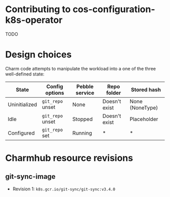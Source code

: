 # Contributing to cos-configuration-k8s-operator
TODO


# Design choices
Charm code attempts to manipulate the workload into a one of the three
well-defined state:

| State         | Config options   | Pebble service | Repo folder   | Stored hash     |
|---------------|------------------|----------------|---------------|-----------------|
| Uninitialized | `git_repo` unset | None           | Doesn't exist | None (NoneType) |
| Idle          | `git_repo` unset | Stopped        | Doesn't exist | Placeholder     |
| Configured    | `git_repo` set   | Running        | *             | *               |


# Charmhub resource revisions
## git-sync-image
- Revision 1: `k8s.gcr.io/git-sync/git-sync:v3.4.0`

